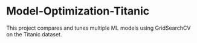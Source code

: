# Model-Optimization-Titanic
This project compares and tunes multiple ML models using GridSearchCV on the Titanic dataset.
